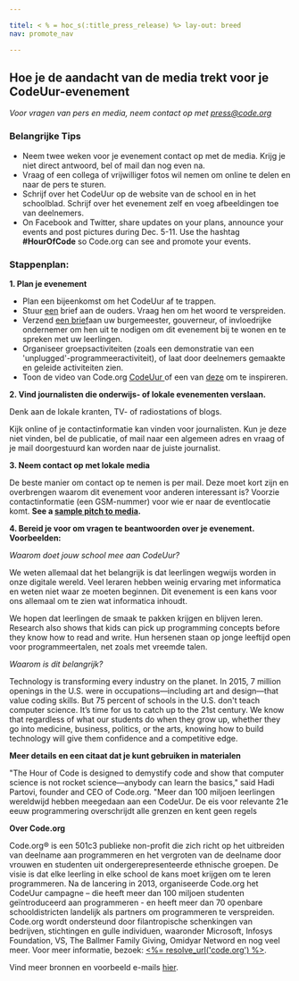 ```yaml
---

titel: < % = hoc_s(:title_press_release) %> lay-out: breed
nav: promote_nav

---
```


## Hoe je de aandacht van de media trekt voor je CodeUur-evenement

*Voor vragen van pers en media, neem contact op met <press@code.org>*

### Belangrijke Tips

  * Neem twee weken voor je evenement contact op met de media. Krijg je niet direct antwoord, bel of mail dan nog even na.
  * Vraag of een collega of vrijwilliger fotos wil nemen om online te delen en naar de pers te sturen.
  * Schrijf over het CodeUur op de website van de school en in het schoolblad. Schrijf over het evenement zelf en voeg afbeeldingen toe van deelnemers.
  * On Facebook and Twitter, share updates on your plans, announce your events and post pictures during Dec. 5-11. Use the hashtag **#HourOfCode** so Code.org can see and promote your events.

### Stappenplan:

**1. Plan je evenement**

  * Plan een bijeenkomst om het CodeUur af te trappen.
  * Stuur [een](<%= resolve_url('/promote/resources#sample-emails') %>) brief aan de ouders. Vraag hen om het woord te verspreiden.
  * Verzend [ een brief](<%= hoc_uri('/resources/#sample-emails') %>)aan uw burgemeester, gouverneur, of invloedrijke ondernemer om hen uit te nodigen om dit evenement bij te wonen en te spreken met uw leerlingen.
  * Organiseer groepsactiviteiten (zoals een demonstratie van een 'unplugged'-programmeeractiviteit), of laat door deelnemers gemaakte en geleide activiteiten zien.
  * Toon de video van Code.org [CodeUur ](<%= resolve_url('/') %>) of een van [deze](<%= resolve_url('/promote/resources#videos') %>) om te inspireren.

**2. Vind journalisten die onderwijs- of lokale evenementen verslaan.**

Denk aan de lokale kranten, TV- of radiostations of blogs.

Kijk online of je contactinformatie kan vinden voor journalisten. Kun je deze niet vinden, bel de publicatie, of mail naar een algemeen adres en vraag of je mail doorgestuurd kan worden naar de juiste journalist.

**3. Neem contact op met lokale media**

De beste manier om contact op te nemen is per mail. Deze moet kort zijn en overbrengen waarom dit evenement voor anderen interessant is? Voorzie contactinformatie (een GSM-nummer) voor wie er naar de eventlocatie komt. **See a [sample pitch to media](<%= resolve_url('/promote/resources#sample-emails') %>).**

**4. Bereid je voor om vragen te beantwoorden over je evenement. Voorbeelden:**

*Waarom doet jouw school mee aan CodeUur?*

We weten allemaal dat het belangrijk is dat leerlingen wegwijs worden in onze digitale wereld. Veel leraren hebben weinig ervaring met informatica en weten niet waar ze moeten beginnen. Dit evenement is een kans voor ons allemaal om te zien wat informatica inhoudt.

We hopen dat leerlingen de smaak te pakken krijgen en blijven leren. Research also shows that kids can pick up programming concepts before they know how to read and write. Hun hersenen staan op jonge leeftijd open voor programmeertalen, net zoals met vreemde talen.

*Waarom is dit belangrijk?*

Technology is transforming every industry on the planet. In 2015, 7 million openings in the U.S. were in occupations—including art and design—that value coding skills. But 75 percent of schools in the U.S. don't teach computer science. It’s time for us to catch up to the 21st century. We know that regardless of what our students do when they grow up, whether they go into medicine, business, politics, or the arts, knowing how to build technology will give them confidence and a competitive edge.

**Meer details en een citaat dat je kunt gebruiken in materialen**

"The Hour of Code is designed to demystify code and show that computer science is not rocket science—anybody can learn the basics," said Hadi Partovi, founder and CEO of Code.org. "Meer dan 100 miljoen leerlingen wereldwijd hebben meegedaan aan een CodeUur. De eis voor relevante 21e eeuw programmering overschrijdt alle grenzen en kent geen regels

**Over Code.org**

Code.org® is een 501c3 publieke non-profit die zich richt op het uitbreiden van deelname aan programmeren en het vergroten van de deelname door vrouwen en studenten uit ondergerepresenteerde ethnische groepen. De visie is dat elke leerling in elke school de kans moet krijgen om te leren programmeren. Na de lancering in 2013, organiseerde Code.org het CodeUur campagne – die heeft meer dan 100 miljoen studenten geïntroduceerd aan programmeren - en heeft meer dan 70 openbare schooldistricten landelijk als partners om programmeren te verspreiden. Code.org wordt ondersteund door filantropische schenkingen van bedrijven, stichtingen en gulle individuen, waaronder Microsoft, Infosys Foundation, VS, The Ballmer Family Giving, Omidyar Netword en nog veel meer. Voor meer informatie, bezoek: [<%= resolve_url('code.org') %>](<%= resolve_url('https://code.org') %>).

  
Vind meer bronnen en voorbeeld e-mails [hier](<%= resolve_url('/promote') %>).